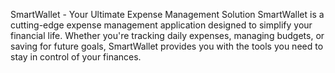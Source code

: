 SmartWallet - Your Ultimate Expense Management Solution
SmartWallet is a cutting-edge expense management application designed to simplify your financial life. Whether you're tracking daily expenses, managing budgets, or saving for future goals, SmartWallet provides you with the tools you need to stay in control of your finances.